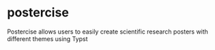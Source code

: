 # postercise
Postercise allows users to easily create scientific research posters with different themes using Typst
